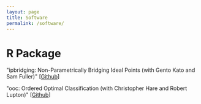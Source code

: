 ```yaml
---
layout: page
title: Software
permalink: /software/
---
```


R Package
===

"ipbridging: Non-Parametrically Bridging Ideal Points (with Gento Kato and Sam Fuller)" \[[Github](https://github.com/gentok/ipbridging)\]

"ooc: Ordered Optimal Classification (with Christopher Hare and Robert Lupton)" \[[Github](https://github.com/tzuliu/ooc)\]
